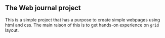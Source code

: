 ## The Web journal project
This is a simple project that has a purpose to create simple webpages using html and css.
The main raison of this is to get hands-on experience on `grid` layout.

